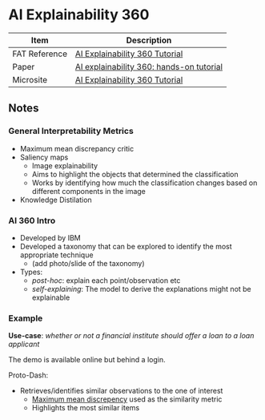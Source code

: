 # AI Explainability 360

| Item | Description |
| --- | --- | 
| FAT Reference | [AI Explainability 360 Tutorial](https://fatconference.org/2020/acceptedtuts.html#ai) |
| Paper | [AI explainability 360: hands-on tutorial](https://dl.acm.org/doi/abs/10.1145/3351095.3375667) |
| Microsite | [AI Explainability 360 Tutorial](https://github.com/IBM/AIX360/wiki/ACM-FAT*2020-Tutorial) |


## Notes

### General Interpretability Metrics

- Maximum mean discrepancy critic
- Saliency maps
    - Image explainability
    - Aims to highlight the objects that determined the classification
    - Works by identifying how much the classification changes based on different components in the image
- Knowledge Distilation

### AI 360 Intro

- Developed by IBM
- Developed a taxonomy that can be explored to identify the most appropriate technique
    - (add photo/slide of the taxonomy)
- Types:
    - *post-hoc*: explain each point/observation etc
    - *self-explaining*: The model to derive the explanations might not be explainable


### Example

**Use-case**: *whether or not a financial institute should offer a loan to a loan applicant*

The demo is available online but behind a login.

Proto-Dash:
- Retrieves/identifies similar observations to the one of interest
    - [Maximum mean discrepency](https://www.ibm.com/blogs/research/2019/10/learning-implicit-generative-models/) used as the similarity metric
    - Highlights the most similar items
